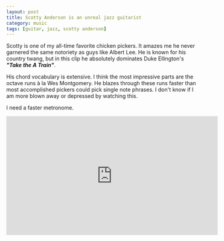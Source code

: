 ```yaml
---
layout: post
title: Scotty Anderson is an unreal jazz guitarist
category: music
tags: [guitar, jazz, scotty anderson]
---
```



Scotty is one of my all-time favorite chicken pickers. It amazes me he never garnered the same
notoriety as guys like Albert Lee. He is known for his country twang, but in this clip he absolutely
dominates Duke Ellington's ***"Take the A Train"***.

His chord vocabulary is extensive. I think the most impressive parts are the octave runs à la Wes Montgomery. He blazes through these runs faster than most accomplished pickers could pick single note phrases. I don't know if I am more blown away or depressed by watching this.

I need a faster metronome.


<iframe width="560" height="315" src="https://www.youtube.com/embed/Wte3OGQOfkg" frameborder="0" allow="accelerometer; autoplay; encrypted-media; gyroscope; picture-in-picture" allowfullscreen></iframe>
